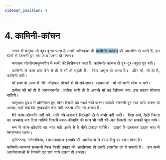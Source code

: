 ```yaml
---
sidebar_position: 4
---
```


# 4. कामिनी-कांचन

![कामिनी-कांचन](../../../static/img/hindi/kamini_kanchan.png)
